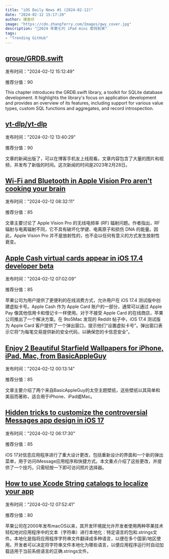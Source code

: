 ```yaml
---
title: "iOS Daily News #1 (2024-02-12)"
date: "2024-02-12 15:17:20"
author: 摸鱼仔
image: "https://cdn.zhangferry.com/Images/gwy_cover.jpg"
description: "🌟2024 年第七代 iPad mini 即将到来"
tags: 
- "Trending GitHub"
---
```

    
## [groue/GRDB.swift](https://github.com/groue/GRDB.swift)

发布时间："2024-02-12 15:12:49"

推荐分值：90

This chapter introduces the GRDB.swift library, a toolkit for SQLite database development. It highlights the library's focus on application development and provides an overview of its features, including support for various value types, custom SQL functions and aggregates, and record introspection.
        
## [yt-dlp/yt-dlp](https://github.com/yt-dlp/yt-dlp)

发布时间："2024-02-12 13:40:29"

推荐分值：90

文章的新闻出版了，可以在博客手机友上线观看。文章内容包含了大量的图片和视频，并发布了新版的时间。这次新闻的时间是2023年2月28日。
        
## [Wi-Fi and Bluetooth in Apple Vision Pro aren't cooking your brain](https://appleinsider.com/articles/24/02/12/wi-fi-and-bluetooth-in-apple-vision-pro-arent-cooking-your-brain?utm_medium=rss)

发布时间："2024-02-12 08:32:11"

推荐分值：85

文章主要讨论了 Apple Vision Pro 的无线电频率 (RF) 辐射问题。作者指出，RF 辐射与电离辐射不同，它不具有破坏化学键、电离原子和损伤 DNA 的能量。因此，Apple Vision Pro 并不是放射性的，也不会以任何有意义的方式发生放射性衰变。
        
## [Apple Cash virtual cards appear in iOS 17.4 developer beta](https://appleinsider.com/articles/24/02/11/apple-cash-virtual-cards-appear-in-ios-174-developer-beta?utm_medium=rss)

发布时间："2024-02-12 07:02:09"

推荐分值：85

苹果公司为用户提供了更便利的在线消费方式，允许用户在 iOS 17.4 测试版中创建虚拟卡号。Apple Cash 作为 Apple Card 账户的一部分，通常可以通过 Apple Pay 像其他信用卡和借记卡一样使用。对于不接受 Apple Card 的在线商店，苹果公司推出了一个解决方案。在 9to5Mac 发现的 Reddit 帖子中，iOS 17.4 测试版为 Apple Card 客户提供了一个弹出窗口，提示他们“设置虚拟卡号”。弹出窗口表示它将“为每笔交易提供新的安全代码，以确保您的卡信息安全”。
        
## [Enjoy 2 Beautiful Starfield Wallpapers for iPhone, iPad, Mac, from BasicAppleGuy](https://osxdaily.com/2024/02/11/enjoy-2-beautiful-starfield-wallpapers-for-iphone-ipad-mac-from-basicappleguy/)

发布时间："2024-02-12 00:13:14"

推荐分值：85

文章主要介绍了两个来自BasicAppleGuy的太空主题壁纸，这些壁纸以其简单和美丽而著称，适合用于iPhone、iPad或Mac。
        
## [Hidden tricks to customize the controversial Messages app design in iOS 17](https://9to5mac.com/2024/02/11/ios-17-imessage-apps-photos-more/)

发布时间："2024-02-12 06:17:30"

推荐分值：85

iOS 17对信息应用程序进行了重大设计更改，包括重新设计的界面和一个新的弹出菜单，用于访问iMessage应用程序和快捷方式。本文重点介绍了这些更改，并提供了一个技巧，只需轻按一下即可访问照片选择器。
        
## [How to use Xcode String catalogs to localize your app](https://appleinsider.com/inside/xcode/tips/how-to-use-xcode-string-catalogs-to-localize-your-app?utm_medium=rss)

发布时间："2024-02-12 07:52:41"

推荐分值：80

苹果公司在2000年发布macOS以来，其开发环境就允许开发者使用两种苹果技术轻松地对应用程序中的文本（字符串）进行本地化：特定语言的包和.strings文件。本地化是指将应用程序字符串文件翻译成多种语言，以便在多个国家/地区使用。开发者可以决定将字符串文件本地化为哪些语言，以便应用程序运行时自动加载适用于当前系统语言的正确.strings文件。
